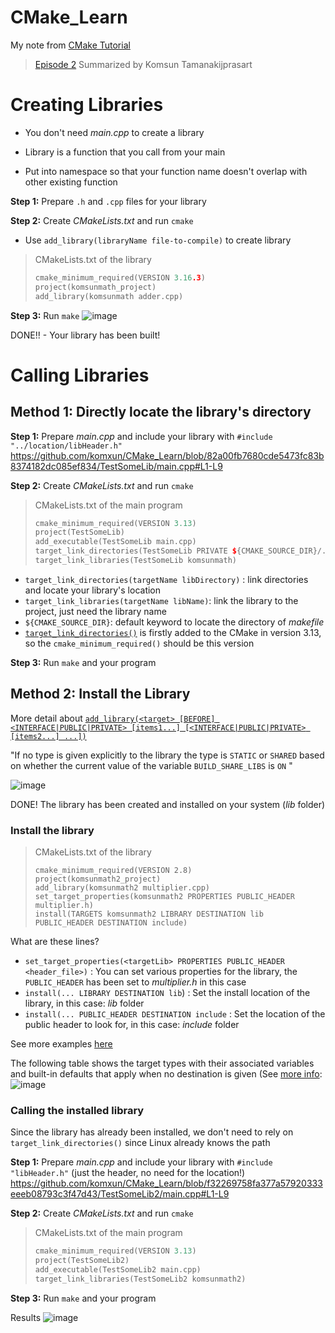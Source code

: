 # CMake_Learn

My note from [CMake Tutorial](https://www.youtube.com/watch?v=nlKcXPUJGwA&list=PLalVdRk2RC6o5GHu618ARWh0VO0bFlif4&ab_channel=Code%2CTech%2CandTutorials)



> [Episode 2](https://youtu.be/DDHCEE_PHOU?si=smf5akXYDzYQzykj) Summarized by Komsun Tamanakijprasart

# Creating Libraries
- You don't need _main.cpp_ to create a library
- Library is a function that you call from your main

- Put into namespace so that your function name doesn't overlap with other existing function

**Step 1:** Prepare `.h` and `.cpp` files for your library

**Step 2:** Create _CMakeLists.txt_ and run `cmake`
- Use `add_library(libraryName file-to-compile)` to create library 
> CMakeLists.txt of the library
> ```cpp
> cmake_minimum_required(VERSION 3.16.3)
> project(komsunmath_project)
> add_library(komsunmath adder.cpp)
> ```

**Step 3:** Run `make`
![image](https://github.com/komxun/CMake_Learn/assets/133139057/6e1b9947-842a-48e5-b732-de152ad00f00)

DONE!! - Your library has been built!

# Calling Libraries
## Method 1: Directly locate the library's directory
**Step 1:** Prepare _main.cpp_ and include your library with `#include "../location/libHeader.h"`
https://github.com/komxun/CMake_Learn/blob/82a00fb7680cde5473fc83b8374182dc085ef834/TestSomeLib/main.cpp#L1-L9

**Step 2:** Create _CMakeLists.txt_ and run `cmake`
> CMakeLists.txt of the main program
> ```cpp
> cmake_minimum_required(VERSION 3.13)
> project(TestSomeLib)
> add_executable(TestSomeLib main.cpp)
> target_link_directories(TestSomeLib PRIVATE ${CMAKE_SOURCE_DIR}/../SomeLibDemo/build)
> target_link_libraries(TestSomeLib komsunmath)
> ```

- `target_link_directories(targetName libDirectory)` : link directories and locate your library's location
- `target_link_libraries(targetName libName)`: link the library to the project, just need the library name
- `${CMAKE_SOURCE_DIR}`: default keyword to locate the directory of _makefile_
- [`target_link_directories()`](https://cmake.org/cmake/help/latest/command/target_link_directories.html) is firstly added to the CMake in version 3.13, so the `cmake_minimum_required()` should be this version

**Step 3:** Run `make` and your program

## Method 2: Install the Library
More detail about [`add_library(<target> [BEFORE]
  <INTERFACE|PUBLIC|PRIVATE> [items1...]
  [<INTERFACE|PUBLIC|PRIVATE> [items2...] ...])`](https://cmake.org/cmake/help/latest/command/add_library.html)
  
  "If no type is given explicitly to the library the type is `STATIC` or `SHARED` based on whether the current value of the variable `BUILD_SHARE_LIBS` is `ON` "

![image](https://github.com/komxun/CMake_Learn/assets/133139057/d5e45d58-0639-4937-9703-61f193bed8d1)

DONE! The library has been created and installed on your system (_lib_ folder)
### Install the library
> CMakeLists.txt of the library
> ```
> cmake_minimum_required(VERSION 2.8)
> project(komsunmath2_project)
> add_library(komsunmath2 multiplier.cpp)
> set_target_properties(komsunmath2 PROPERTIES PUBLIC_HEADER multiplier.h)
> install(TARGETS komsunmath2 LIBRARY DESTINATION lib
> PUBLIC_HEADER DESTINATION include)
> ```

What are these lines?
- `set_target_properties(<targetLib> PROPERTIES PUBLIC_HEADER <header_file>)` : You can set various properties for the library, the `PUBLIC_HEADER` has been set to _multiplier.h_ in this case
- `install(... LIBRARY DESTINATION lib`) : Set the install location of the library, in this case: _lib_ folder
- `install(... PUBLIC_HEADER DESTINATION include` : Set the location of the public header to look for, in this case: _include_ folder

See more examples [here](https://cmake.org/cmake/help/latest/command/install.html#:~:text=Consider%20the%20following%20example%3A)

The following table shows the target types with their associated variables and built-in defaults that apply when no destination is given (See [more info](https://cmake.org/cmake/help/latest/command/install.html#:~:text=The%20following%20table%20shows%20the%20target%20types%20with%20their%20associated%20variables%20and%20built%2Din%20defaults%20that%20apply%20when%20no%20destination%20is%20given%3A):
![image](https://github.com/komxun/CMake_Learn/assets/133139057/ee384259-c9f5-4f9f-956e-1890420f75f8)


### Calling the installed library
Since the library has already been installed, we don't need to rely on `target_link_directories()` since Linux already knows the path

**Step 1:** Prepare _main.cpp_ and include your library with `#include "libHeader.h"` (just the header, no need for the location!)
https://github.com/komxun/CMake_Learn/blob/f32269758fa377a57920333eeeb08793c3f47d43/TestSomeLib2/main.cpp#L1-L9

**Step 2:** Create _CMakeLists.txt_ and run `cmake`
> CMakeLists.txt of the main program
> ```cpp
> cmake_minimum_required(VERSION 3.13)
> project(TestSomeLib2)
> add_executable(TestSomeLib2 main.cpp)
> target_link_libraries(TestSomeLib2 komsunmath2)
> ```

**Step 3:** Run `make` and your program

Results
![image](https://github.com/komxun/CMake_Learn/assets/133139057/35ca6506-6337-4b2a-afc9-0e755b2db610)


